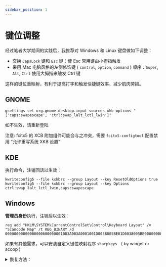 ```yaml
---
sidebar_position: 1
---
```


# 键位调整

经过笔者大学期间的实践后，我推荐对 Windows 和 Linux 键盘做如下调整：

- 交换 `CapsLock` 键和 `Esc` 键：使 Esc 常用键由小拇指触发
- 采用 Mac 电脑风格的左侧修饰键 ( `control`, `option`, `command` ) 顺序：`Super`, `Alt`, `Ctrl` 使用大拇指来触发 Ctrl 键

这样的键位重映射，有利于提高打字和触发快捷键效率、减少肌肉劳损。

## GNOME

    gsettings set org.gnome.desktop.input-sources xkb-options "['caps:swapescape', 'ctrl:swap_lalt_lctl_lwin']"

如不生效，请重新登陆

注意: fcitx5 的 XCB 附加组件可能会与之冲突，需要 `fcitx5-configtool` 配置禁用 “允许重写系统 XKB 设置”

## KDE

执行命令，注销回话以生效：

```shell
kwriteconfig5 --file kxkbrc --group Layout --key ResetOldOptions true
kwriteconfig5 --file kxkbrc --group Layout --key Options ctrl:swap_lalt_lctl_lwin,caps:swapescape
```

## Windows

**管理员身份**执行，注销后以生效：

    reg add "HKLM\SYSTEM\CurrentControlSet\Control\Keyboard Layout" /v "Scancode Map" /t REG_BINARY /d 00000000000000000600000001003A003A0001001D0038005BE01D0038005BE000000000

如果有其他需求，可以安装自定义键位映射程序 `sharpkeys` （ by winget or scoop )

<details className="rawstyl">
  <summary>恢复方法：</summary>

    reg delete "HKLM\SYSTEM\CurrentControlSet\Control\Keyboard Layout" /v "Scancode Map"

</details>
